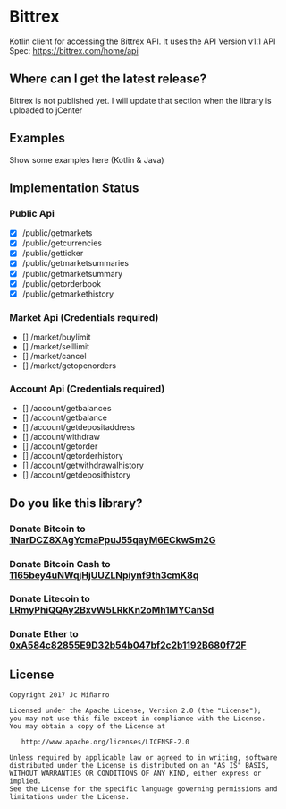 # Bittrex

Kotlin client for accessing the Bittrex API.
It uses the API Version v1.1
API Spec: https://bittrex.com/home/api

Where can I get the latest release?
-----------------------------------
Bittrex is not published yet. I will update that section when the library is uploaded to jCenter

## Examples
Show some examples here (Kotlin & Java)

## Implementation Status

### Public Api
- [X] /public/getmarkets
- [X] /public/getcurrencies
- [X] /public/getticker
- [X] /public/getmarketsummaries
- [X] /public/getmarketsummary
- [X] /public/getorderbook
- [X] /public/getmarkethistory

### Market Api (Credentials required)
- [] /market/buylimit 
- [] /market/selllimit
- [] /market/cancel
- [] /market/getopenorders

### Account Api (Credentials required)
- [] /account/getbalances
- [] /account/getbalance
- [] /account/getdepositaddress
- [] /account/withdraw
- [] /account/getorder
- [] /account/getorderhistory
- [] /account/getwithdrawalhistory 
- [] /account/getdeposithistory

## Do you like this library?
### Donate Bitcoin to [1NarDCZ8XAgYcmaPpuJ55qayM6ECkwSm2G](https://live.blockcypher.com/btc/address/1NarDCZ8XAgYcmaPpuJ55qayM6ECkwSm2G/)
### Donate Bitcoin Cash to [1165bey4uNWqjHjUUZLNpiynf9th3cmK8q](https://blockdozer.com/insight/address/1165bey4uNWqjHjUUZLNpiynf9th3cmK8q)
### Donate Litecoin to [LRmyPhiQQAy2BxvW5LRkKn2oMh1MYCanSd](https://live.blockcypher.com/ltc/address/LRmyPhiQQAy2BxvW5LRkKn2oMh1MYCanSd/)
### Donate Ether to [0xA584c82855E9D32b54b047bf2c2b1192B680f72F](https://etherscan.io/address/0xA584c82855E9D32b54b047bf2c2b1192B680f72F)

License
-------


    Copyright 2017 Jc Miñarro

    Licensed under the Apache License, Version 2.0 (the "License");
    you may not use this file except in compliance with the License.
    You may obtain a copy of the License at

       http://www.apache.org/licenses/LICENSE-2.0

    Unless required by applicable law or agreed to in writing, software
    distributed under the License is distributed on an "AS IS" BASIS,
    WITHOUT WARRANTIES OR CONDITIONS OF ANY KIND, either express or implied.
    See the License for the specific language governing permissions and
    limitations under the License.